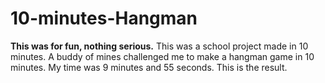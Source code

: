 # 10-minutes-Hangman

**This was for fun, nothing serious.**
This was a school project made in 10 minutes.
A buddy of mines challenged me to make a hangman game in 10 minutes.
My time was 9 minutes and 55 seconds.
This is the result.
